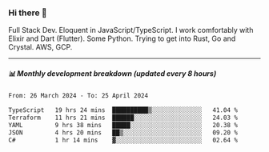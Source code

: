 ### Hi there 👋

Full Stack Dev. Eloquent in JavaScript/TypeScript. I work comfortably with Elixir and Dart (Flutter). Some Python. Trying to get into Rust, Go and Crystal. AWS, GCP.

***

##### 📊 Monthly development breakdown (updated every 8 hours)

<!--START_SECTION:waka-->

```txt
From: 26 March 2024 - To: 25 April 2024

TypeScript   19 hrs 24 mins  ██████████▒░░░░░░░░░░░░░░   41.04 %
Terraform    11 hrs 21 mins  ██████░░░░░░░░░░░░░░░░░░░   24.03 %
YAML         9 hrs 38 mins   █████░░░░░░░░░░░░░░░░░░░░   20.38 %
JSON         4 hrs 20 mins   ██▒░░░░░░░░░░░░░░░░░░░░░░   09.20 %
C#           1 hr 14 mins    ▓░░░░░░░░░░░░░░░░░░░░░░░░   02.64 %
```

<!--END_SECTION:waka-->

